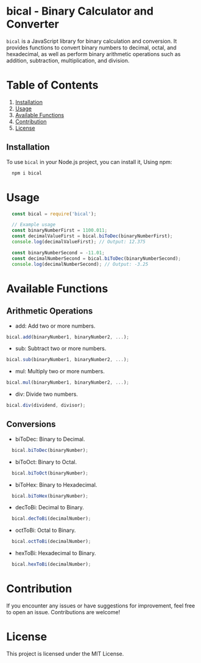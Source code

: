  # bical - Binary Calculator and Converter
`bical` is a JavaScript library for binary calculation and conversion. It provides functions to convert binary numbers to decimal, octal, and hexadecimal, as well as perform binary arithmetic operations such as addition, subtraction, multiplication, and division.

# Table of Contents
1. [Installation](#installation)
2. [Usage](#usage)
3. [Available Functions](#available-functions)
4. [Contribution](#contribution)
5. [License](#license)

## Installation
To use `bical` in your Node.js project, you can install it,
Using npm:

```bash
  npm i bical
``` 

# Usage
```js
  const bical = require('bical');

  // Example usage
  const binaryNumberFirst = 1100.011;
  const decimalValueFirst = bical.biToDec(binaryNumberFirst);
  console.log(decimalValueFirst); // Output: 12.375

  const binaryNumberSecond = -11.01;
  const decimalNumberSecond = bical.biToDec(binaryNumberSecond);
  console.log(decimalNumberSecond); // Output: -3.25
``` 

# Available Functions
## Arithmetic Operations
- add: Add two or more numbers.
```js
bical.add(binaryNumber1, binaryNumber2, ...);
```
- sub: Subtract two or more numbers.
```js
bical.sub(binaryNumber1, binaryNumber2, ...);
```
- mul: Multiply two or more numbers.
```js
bical.mul(binaryNumber1, binaryNumber2, ...);
```
- div: Divide two numbers.
```js
bical.div(dividend, divisor);
```

## Conversions
- biToDec: Binary to Decimal.
```js
  bical.biToDec(binaryNumber);
```
- biToOct: Binary to Octal.
```js
  bical.biToOct(binaryNumber);
```
- biToHex: Binary to Hexadecimal.
```js
  bical.biToHex(binaryNumber);
```
- decToBi: Decimal to Binary.
```js
  bical.decToBi(decimalNumber);
```
- octToBi: Octal to Binary.
```js
  bical.octToBi(decimalNumber);
```
- hexToBi: Hexadecimal to Binary.
```js
  bical.hexToBi(decimalNumber);
```

# Contribution
If you encounter any issues or have suggestions for improvement, feel free to open an issue. Contributions are welcome!

# License
This project is licensed under the MIT License.
